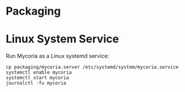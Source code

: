 # Packaging

# Linux System Service

Run Mycoria as a Linux systemd service:

    cp packaging/mycoria.server /etc/systemd/system/mycoria.service
    systemctl enable mycoria
    systemctl start mycoria
    journalctl -fu mycoria
